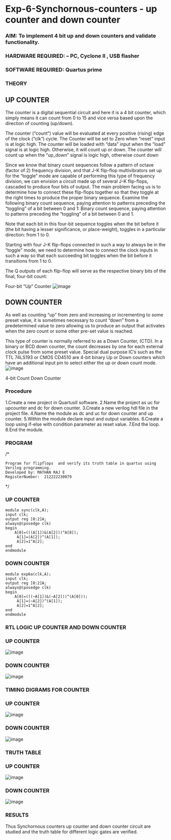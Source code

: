 # Exp-6-Synchornous-counters - up counter and down counter 
### AIM: To implement 4 bit up and down counters and validate  functionality.
### HARDWARE REQUIRED:  – PC, Cyclone II , USB flasher
### SOFTWARE REQUIRED:   Quartus prime
### THEORY 

## UP COUNTER 
The counter is a digital sequential circuit and here it is a 4 bit counter, which simply means it can count from 0 to 15 and vice versa based upon the direction of counting (up/down). 

The counter (“count“) value will be evaluated at every positive (rising) edge of the clock (“clk“) cycle.
The Counter will be set to Zero when “reset” input is at logic high.
The counter will be loaded with “data” input when the “load” signal is at logic high. Otherwise, it will count up or down.
The counter will count up when the “up_down” signal is logic high, otherwise count down

Since we know that binary count sequences follow a pattern of octave (factor of 2) frequency division, and that J-K flip-flop multivibrators set up for the “toggle” mode are capable of performing this type of frequency division, we can envision a circuit made up of several J-K flip-flops, cascaded to produce four bits of output.
The main problem facing us is to determine how to connect these flip-flops together so that they toggle at the right times to produce the proper binary sequence.
Examine the following binary count sequence, paying attention to patterns preceding the “toggling” of a bit between 0 and 1:
Binary count sequence, paying attention to patterns preceding the “toggling” of a bit between 0 and 1.

Note that each bit in this four-bit sequence toggles when the bit before it (the bit having a lesser significance, or place-weight), toggles in a particular direction: from 1 to 0.



 
 

Starting with four J-K flip-flops connected in such a way to always be in the “toggle” mode, we need to determine how to connect the clock inputs in such a way so that each succeeding bit toggles when the bit before it transitions from 1 to 0.

The Q outputs of each flip-flop will serve as the respective binary bits of the final, four-bit count:

 
 

Four-bit “Up” Counter
![image](https://user-images.githubusercontent.com/36288975/169644758-b2f4339d-9532-40c5-af40-8f4f8c942e2c.png)



## DOWN COUNTER 

As well as counting “up” from zero and increasing or incrementing to some preset value, it is sometimes necessary to count “down” from a predetermined value to zero allowing us to produce an output that activates when the zero count or some other pre-set value is reached.

This type of counter is normally referred to as a Down Counter, (CTD). In a binary or BCD down counter, the count decreases by one for each external clock pulse from some preset value. Special dual purpose IC’s such as the TTL 74LS193 or CMOS CD4510 are 4-bit binary Up or Down counters which have an additional input pin to select either the up or down count mode.
![image](https://user-images.githubusercontent.com/36288975/169644844-1a14e123-7228-4ed8-81a9-eb937dff4ac8.png)


4-bit Count Down Counter
### Procedure
1.Create a new project in QuartusII software. 2.Name the project as uc for upcounter and dc for down counter. 3.Create a new verilog hdl file in the project file. 4.Name the module as dc and uc for down counter and up counter. 5.Within the module declare input and output variables. 6.Create a loop using if-else with condition parameter as reset value. 7.End the loop. 8.End the module.

### PROGRAM 
/*
```
Program for flipflops  and verify its truth table in quartus using Verilog programming.
Developed by: MATHAN RAJ E
RegisterNumber:  212222230079
```
*/
### UP COUNTER
```
module sync(clk,A);
input clk;
output reg [0:2]A;
always@(posedge clk)
begin
    A[0]=(((A[1])&(A[2]))^A[0]);
	 A[1]=(A[2])^(A[1]);
	 A[2]=1^A[2];
end 
endmodule
```
### DOWN COUNTER
```
module exp6a(clk,A);
input clk;
output reg [0:2]A;
always@(posedge clk)
begin
    A[0]=(((~A[1])&(~A[2]))^(A[0]));
	 A[1]=(~A[2])^(A[1]);
	 A[2]=1^A[2];
end 
endmodule 
```
### RTL LOGIC UP COUNTER AND DOWN COUNTER  
### UP COUNTER
![image](https://github.com/Aishwarya-sankar/Exp-7-Synchornous-counters-/assets/121418444/7f9ce1ce-d254-4bf7-b6fd-c668cc5e9c72)

### DOWN COUNTER
![image](https://github.com/Aishwarya-sankar/Exp-7-Synchornous-counters-/assets/121418444/da8b19bf-bb6f-4644-b46d-658fc58f1043)

### TIMING DIGRAMS FOR COUNTER  
### UP COUNTER
![image](https://github.com/Aishwarya-sankar/Exp-7-Synchornous-counters-/assets/121418444/cd3fbd22-8dfc-4a96-8b01-0905ddaf2397)

### DOWN COUNTER
![image](https://github.com/Aishwarya-sankar/Exp-7-Synchornous-counters-/assets/121418444/565a7f68-0a41-41fc-a818-ba32bce5b1ef)


### TRUTH TABLE 
### UP COUNTER
![image](https://github.com/Aishwarya-sankar/Exp-7-Synchornous-counters-/assets/121418444/32e6c4c3-283d-41ec-8f1a-b4745dc1dd58)

### DOWN COUNTER
![image](https://github.com/Aishwarya-sankar/Exp-7-Synchornous-counters-/assets/121418444/66ac536d-6415-466d-acbb-7f6464533cae)

### RESULTS 
Thus Synchornous counters up counter and down counter circuit are studied and the truth table for different logic gates are verified.
